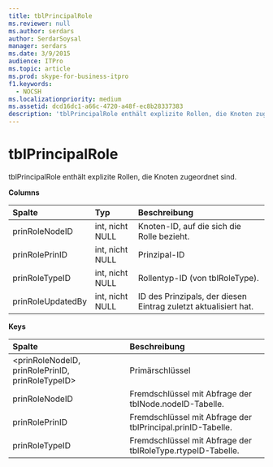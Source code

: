 ```yaml
---
title: tblPrincipalRole
ms.reviewer: null
ms.author: serdars
author: SerdarSoysal
manager: serdars
ms.date: 3/9/2015
audience: ITPro
ms.topic: article
ms.prod: skype-for-business-itpro
f1.keywords:
  - NOCSH
ms.localizationpriority: medium
ms.assetid: dcd16dc1-a66c-4720-a48f-ec8b28337383
description: 'tblPrincipalRole enthält explizite Rollen, die Knoten zugeordnet sind.'
---
```


# <a name="tblprincipalrole"></a>tblPrincipalRole
 
tblPrincipalRole enthält explizite Rollen, die Knoten zugeordnet sind.
  
**Columns**

|**Spalte**|**Typ**|**Beschreibung**|
|:-----|:-----|:-----|
|prinRoleNodeID  <br/> |int, nicht NULL  <br/> |Knoten-ID, auf die sich die Rolle bezieht.  <br/> |
|prinRolePrinID  <br/> |int, nicht NULL  <br/> |Prinzipal-ID  <br/> |
|prinRoleTypeID  <br/> |int, nicht NULL  <br/> |Rollentyp-ID (von tblRoleType).  <br/> |
|prinRoleUpdatedBy  <br/> |int, nicht NULL  <br/> |ID des Prinzipals, der diesen Eintrag zuletzt aktualisiert hat.  <br/> |
   
**Keys**

|**Spalte**|**Beschreibung**|
|:-----|:-----|
|\<prinRoleNodeID, prinRolePrinID, prinRoleTypeID\>  <br/> |Primärschlüssel  <br/> |
|prinRoleNodeID  <br/> |Fremdschlüssel mit Abfrage der tblNode.nodeID-Tabelle.  <br/> |
|prinRolePrinID  <br/> |Fremdschlüssel mit Abfrage der tblPrincipal.prinID-Tabelle.  <br/> |
|prinRoleTypeID  <br/> |Fremdschlüssel mit Abfrage der tblRoleType.rtypeID-Tabelle.  <br/> |
   

